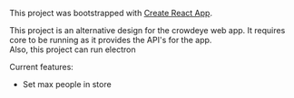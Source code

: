 This project was bootstrapped with [Create React App](https://github.com/facebook/create-react-app).

This project is an alternative design for the crowdeye web app. It requires core to be running as it provides the API's for the app.  
Also, this project can run electron

Current features:
 - Set max people in store